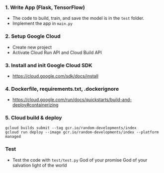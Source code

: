 ### 1. Write App (Flask, TensorFlow)
- The code to build, train, and save the model is in the `test` folder.
- Implement the app in `main.py`
### 2. Setup Google Cloud 
- Create new project
- Activate Cloud Run API and Cloud Build API

### 3. Install and init Google Cloud SDK
- https://cloud.google.com/sdk/docs/install

### 4. Dockerfile, requirements.txt, .dockerignore
- https://cloud.google.com/run/docs/quickstarts/build-and-deploy#containerizing

### 5. Cloud build & deploy
```
gcloud builds submit --tag gcr.io/random-developments/index
gcloud run deploy --image gcr.io/random-developments/index --platform managed
```

### Test
- Test the code with `test/test.py`
God of your promise
God of your salvation
light of the world
